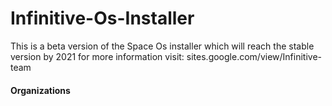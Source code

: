 # Infinitive-Os-Installer
This is a beta version of the Space Os installer which will reach the stable version by 2021 
for more information visit: sites.google.com/view/Infinitive-team

#### Organizations
